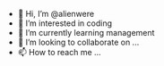 - 👋 Hi, I’m @alienwere
- 👀 I’m interested in coding 
- 🌱 I’m currently learning management 
- 💞️ I’m looking to collaborate on ...
- 📫 How to reach me ...

<!---
alienwere/alienwere is a ✨ special ✨ repository because its `README.md` (this file) appears on your GitHub profile.
You can click the Preview link to take a look at your changes.
--->
